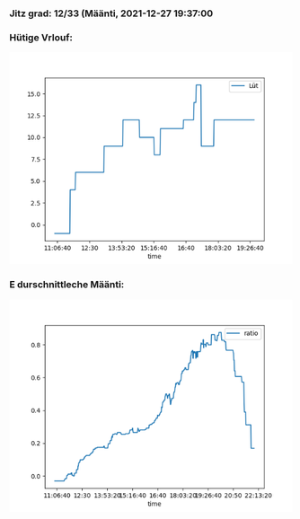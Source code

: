### Jitz grad: 12/33 (Määnti, 2021-12-27 19:37:00

### Hütige Vrlouf:
![Graph](Today.png)

### E durschnittleche Määnti:
![Graph](Määnti.png)